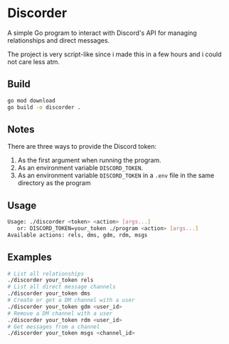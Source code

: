 # Discorder

A simple Go program to interact with Discord's API for managing relationships and direct messages.

The project is very script-like since i made this in a few hours and i could not care less atm.

## Build

```bash
go mod download
go build -o discorder .
```

## Notes

There are three ways to provide the Discord token:

1. As the first argument when running the program.
2. As an environment variable `DISCORD_TOKEN`.
3. As an environment variable `DISCORD_TOKEN` in a `.env` file in the same directory as the program

## Usage

```bash
Usage: ./discorder <token> <action> [args...]
   or: DISCORD_TOKEN=your_token ./program <action> [args...]
Available actions: rels, dms, gdm, rdm, msgs
```

## Examples

```bash
# List all relationships
./discorder your_token rels
# List all direct message channels
./discorder your_token dms
# Create or get a DM channel with a user
./discorder your_token gdm <user_id>
# Remove a DM channel with a user
./discorder your_token rdm <user_id>
# Get messages from a channel
./discorder your_token msgs <channel_id>
```
